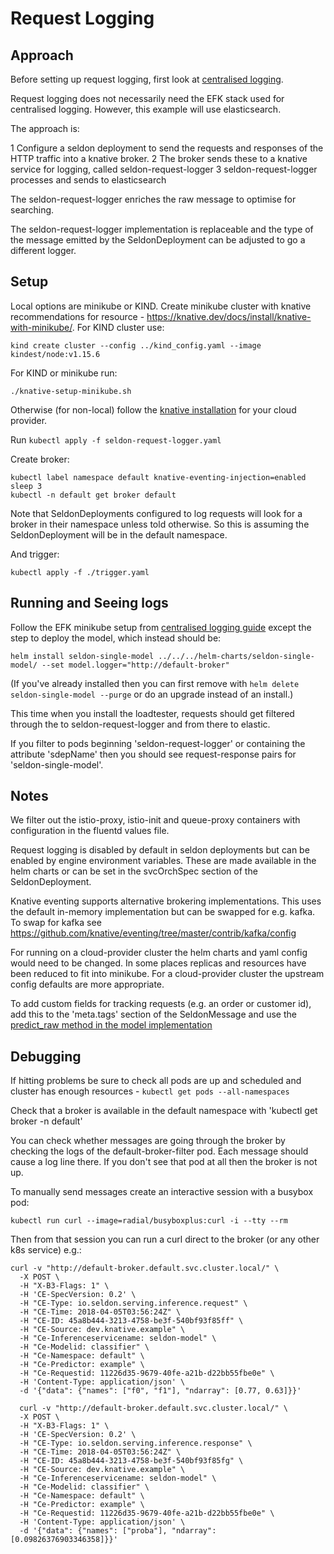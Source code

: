 # Request Logging

## Approach

Before setting up request logging, first look at [centralised logging](../README.md).

Request logging does not necessarily need the EFK stack used for centralised logging. However, this example will use elasticsearch.

The approach is:

1 Configure a seldon deployment to send the requests and responses of the HTTP traffic into a knative broker.
2 The broker sends these to a knative service for logging, called seldon-request-logger
3 seldon-request-logger processes and sends to elasticsearch

The seldon-request-logger enriches the raw message to optimise for searching.

The seldon-request-logger implementation is replaceable and the type of the message emitted by the SeldonDeployment can be adjusted to go a different logger.

## Setup

Local options are minikube or KIND. Create minikube cluster with knative recommendations for resource - https://knative.dev/docs/install/knative-with-minikube/. For KIND cluster use:
```
kind create cluster --config ../kind_config.yaml --image kindest/node:v1.15.6
```

For KIND or minikube run:
```
./knative-setup-minikube.sh
```

Otherwise (for non-local) follow the [knative installation](https://knative.dev/docs/install/) for your cloud provider.

Run `kubectl apply -f seldon-request-logger.yaml`


Create broker:

```
kubectl label namespace default knative-eventing-injection=enabled
sleep 3
kubectl -n default get broker default
```

Note that SeldonDeployments configured to log requests will look for a broker in their namespace unless told otherwise. So this is assuming the SeldonDeployment will be in the default namespace.

And trigger:
```
kubectl apply -f ./trigger.yaml
```

## Running and Seeing logs

Follow the EFK minikube setup from [centralised logging guide](../README.md) except the step to deploy the model, which instead should be:
```
helm install seldon-single-model ../../../helm-charts/seldon-single-model/ --set model.logger="http://default-broker"
```

(If you've already installed then you can first remove with `helm delete seldon-single-model --purge` or do an upgrade instead of an install.)

This time when you install the loadtester, requests should get filtered through the to seldon-request-logger and from there to elastic.

If you filter to pods beginning 'seldon-request-logger' or containing the attribute 'sdepName' then you should see request-response pairs for 'seldon-single-model'.

## Notes

We filter out the istio-proxy, istio-init and queue-proxy containers with configuration in the fluentd values file.

Request logging is disabled by default in seldon deployments but can be enabled by engine environment variables. These are made available in the helm charts or can be set in the svcOrchSpec section of the SeldonDeployment.

Knative eventing supports alternative brokering implementations. This uses the default in-memory implementation but can be swapped for e.g. kafka.
To swap for kafka see https://github.com/knative/eventing/tree/master/contrib/kafka/config

For running on a cloud-provider cluster the helm charts and yaml config would need to be changed. In some places replicas and resources have been reduced to fit into minikube. For a cloud-provider cluster the upstream config defaults are more appropriate.

To add custom fields for tracking requests (e.g. an order or customer id), add this to the 'meta.tags' section of the SeldonMessage and use the [predict_raw method in the model implementation](https://docs.seldon.io/projects/seldon-core/en/latest/python/python_component.html?highlight=predict_raw#low-level-methods)

## Debugging

If hitting problems be sure to check all pods are up and scheduled and cluster has enough resources - `kubectl get pods --all-namespaces`

Check that a broker is available in the default namespace with 'kubectl get broker -n default'

You can check whether messages are going through the broker by checking the logs of the default-broker-filter pod. Each message should cause a log line there. If you don't see that pod at all then the broker is not up.

To manually send messages create an interactive session with a busybox pod:

`kubectl run curl --image=radial/busyboxplus:curl -i --tty --rm`

Then from that session you can run a curl direct to the broker (or any other k8s service) e.g.:

```
curl -v "http://default-broker.default.svc.cluster.local/" \
  -X POST \
  -H "X-B3-Flags: 1" \
  -H 'CE-SpecVersion: 0.2' \
  -H "CE-Type: io.seldon.serving.inference.request" \
  -H "CE-Time: 2018-04-05T03:56:24Z" \
  -H "CE-ID: 45a8b444-3213-4758-be3f-540bf93f85ff" \
  -H "CE-Source: dev.knative.example" \
  -H "Ce-Inferenceservicename: seldon-model" \
  -H "Ce-Modelid: classifier" \
  -H "Ce-Namespace: default" \
  -H "Ce-Predictor: example" \
  -H "Ce-Requestid: 11226d35-9679-40fe-a21b-d22bb55fbe0e" \
  -H 'Content-Type: application/json' \
  -d '{"data": {"names": ["f0", "f1"], "ndarray": [0.77, 0.63]}}'

  curl -v "http://default-broker.default.svc.cluster.local/" \
  -X POST \
  -H "X-B3-Flags: 1" \
  -H 'CE-SpecVersion: 0.2' \
  -H "CE-Type: io.seldon.serving.inference.response" \
  -H "CE-Time: 2018-04-05T03:56:24Z" \
  -H "CE-ID: 45a8b444-3213-4758-be3f-540bf93f85fg" \
  -H "CE-Source: dev.knative.example" \
  -H "Ce-Inferenceservicename: seldon-model" \
  -H "Ce-Modelid: classifier" \
  -H "Ce-Namespace: default" \
  -H "Ce-Predictor: example" \
  -H "Ce-Requestid: 11226d35-9679-40fe-a21b-d22bb55fbe0e" \
  -H 'Content-Type: application/json' \
  -d '{"data": {"names": ["proba"], "ndarray": [0.09826376903346358]}}'

```
